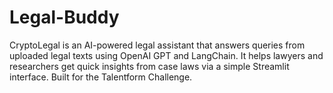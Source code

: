 # Legal-Buddy
CryptoLegal is an AI-powered legal assistant that answers queries from uploaded legal texts using OpenAI GPT and LangChain. It helps lawyers and researchers get quick insights from case laws via a simple Streamlit interface. Built for the Talentform Challenge.

